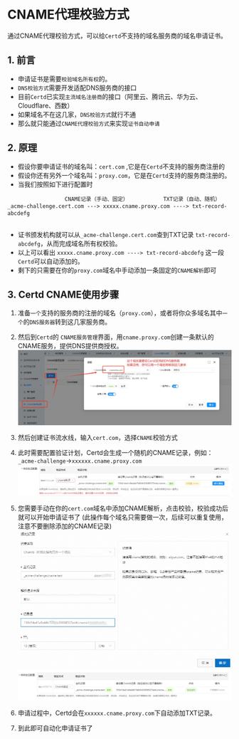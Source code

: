 # CNAME代理校验方式

通过CNAME代理校验方式，可以给`Certd`不支持的域名服务商的域名申请证书。

## 1. 前言
* 申请证书是需要`校验域名所有权`的。
* `DNS校验方式`需要开发适配DNS服务商的接口
* 目前`Certd`已实现`主流域名注册商`的接口（阿里云、腾讯云、华为云、Cloudflare、西数）
* 如果域名不在这几家，`DNS校验方式`就行不通
* 那么就只能通过`CNAME代理校验方式`来实现`证书自动申请`

## 2. 原理
* 假设你要申请证书的域名叫：`cert.com` ,它是在`Certd`不支持的服务商注册的
* 假设你还有另外一个域名叫：`proxy.com`，它是在`Certd`支持的服务商注册的。
* 当我们按照如下进行配置时
```
                  CNAME记录（手动、固定）           TXT记录（自动、随机）
_acme-challenge.cert.com ---> xxxxx.cname.proxy.com ----> txt-record-abcdefg
   
```
* 证书颁发机构就可以从`_acme-challenge.cert.com`查到TXT记录 `txt-record-abcdefg`，从而完成域名所有权校验。
* 以上可以看出 `xxxxx.cname.proxy.com ----> txt-record-abcdefg` 这一段`Certd`可以自动添加的。
* 剩下的只需要在你的`proxy.com`域名中手动添加一条固定的`CNAME解析`即可
                         

## 3. Certd CNAME使用步骤

1. 准备`一个`支持的服务商的注册的域名（`proxy.com`），或者将你众多域名其中`一个`的`DNS服务器`转到这几家服务商。
2. 然后到`Certd`的 `CNAME服务管理`界面，用`cname.proxy.com`创建一条默认的CNAME服务，提供DNS提供商授权。
   ![](./images/cname1.png)
2. 然后创建证书流水线，输入`cert.com`，选择`CNAME`校验方式
  
3. 此时需要配置验证计划，Certd会生成一个随机的CNAME记录，例如：`_acme-challenge`->`xxxxxx.cname.proxy.com`
   ![](./images/cname2.png)
3. 您需要手动在你的`cert.com`域名中添加CNAME解析，点击校验，校验成功后就可以开始申请证书了 (此操作每个域名只需要做一次，后续可以重复使用，注意不要删除添加的CNAME记录)
   ![](./images/cname3.png)
   ![](./images/cname4.png)
4. 申请过程中，Certd会在`xxxxxx.cname.proxy.com`下自动添加TXT记录。 
5. 到此即可自动化申请证书了





